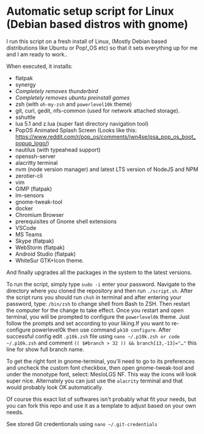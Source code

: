 # Automatic setup script for Linux (Debian based distros with gnome)

I run this script on a fresh install of Linux, (Mostly Debian based distributions like Ubuntu or Pop!_OS etc) so that it sets everything up for me and I am ready to work..

When executed, it installs: 

* flatpak
* synergy
* *Completely removes thunderbird*
* *Completely removes ubuntu preinstall games*
* zsh (with `oh-my-zsh` and `powerlevel10k` theme)
* git, curl, gedit, nfs-common (used for network attached storage).
* sshuttle
* lua 5.1 and z.lua (super fast directory navigation tool)
* PopOS Animated Splash Screen (Looks like this: https://www.reddit.com/r/pop_os/comments/jwn4se/psa_pop_os_boot_popup_logo/)
* nautilus (with typeahead support)
* openssh-server
* alacritty terminal
* nvm (node version manager) and latest LTS version of NodeJS and NPM
* zerotier-cli 
* vim
* GIMP (flatpak)
* lm-sensors
* gnome-tweak-tool
* docker
* Chromium Browser
* prerequisites of Gnome shell extensions
* VSCode
* MS Teams
* Skype (flatpak)
* WebStorm (flatpak)
* Android Studio (flatpak)
* WhiteSur GTK+Icon theme.

And finally upgrades all the packages in the system to the latest versions.

To run the script, simply type `sudo -i` enter your password. Navigate to the directory where you cloned the repository and then run `./script.sh`.
After the script runs you should run `chsh` in terminal and after entering your password, type: `/bin/zsh` to change shell from Bash to ZSH. Then restart the computer for the change to take effect. Once you restart and open terminal, you will be prompted to configure the `powerlevel0k` theme. Just follow the prompts and set according to your liking.If you want to re-configure powerlevel0k then use command `pk10 configure`. After successful config edit `.p10k.zsh` file using `nano ~/.p10k.zsh or code ~/.p10k.zsh` and comment `(( $#branch > 32 )) && branch[13,-13]="…"` this line for show full branch name.

To get the right font in gnome-terminal, you'll need to go to its preferences and uncheck the custom font checkbox, then open gnome-tweak-tool and under the monotype font, select: MesloLGS NF. This way the icons will look super nice. Alternately you can just use the `alacrity` terminal and that would probably look OK automatically.

Of course this exact list of softwares isn't probably what fit your needs, but you can fork this repo and use it as a template to adjust based on your own needs.

See stored Git credentionals using `nano ~/.git-credentials`

